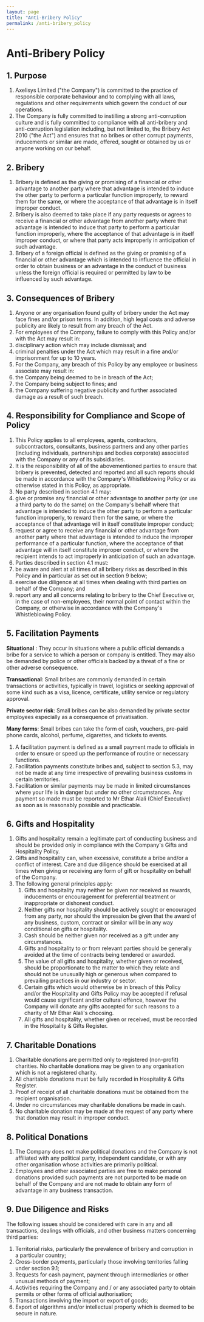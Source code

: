 ```yaml
---
layout: page
title: "Anti-Bribery Policy"
permalink: /anti-bribery_policy
---
```


# Anti-Bribery Policy

## 1. Purpose

1. Axelisys Limited (&quot;the Company&quot;) is committed to the practice of responsible corporate behaviour and to complying with all laws, regulations and other requirements which govern the conduct of our operations.
2. The Company is fully committed to instilling a strong anti-corruption culture and is fully committed to compliance with all anti-bribery and anti-corruption legislation including, but not limited to, the Bribery Act 2010 (&quot;the Act&quot;) and ensures that no bribes or other corrupt payments, inducements or similar are made, offered, sought or obtained by us or anyone working on our behalf.

## 2. Bribery

1. Bribery is defined as the giving or promising of a financial or other advantage to another party where that advantage is intended to induce the other party to perform a particular function improperly, to reward them for the same, or where the acceptance of that advantage is in itself improper conduct.
2. Bribery is also deemed to take place if any party requests or agrees to receive a financial or other advantage from another party where that advantage is intended to induce that party to perform a particular function improperly, where the acceptance of that advantage is in itself improper conduct, or where that party acts improperly in anticipation of such advantage.
3. Bribery of a foreign official is defined as the giving or promising of a financial or other advantage which is intended to influence the official in order to obtain business or an advantage in the conduct of business unless the foreign official is required or permitted by law to be influenced by such advantage.

## 3. Consequences of Bribery

1. Anyone or any organisation found guilty of bribery under the Act may face fines and/or prison terms. In addition, high legal costs and adverse publicity are likely to result from any breach of the Act.
2. For employees of the Company, failure to comply with this Policy and/or with the Act may result in:
  1. disciplinary action which may include dismissal; and
  2. criminal penalties under the Act which may result in a fine and/or imprisonment for up to 10 years.
3. For the Company, any breach of this Policy by any employee or business associate may result in:
  1. the Company being deemed to be in breach of the Act;
  2. the Company being subject to fines; and
  3. the Company suffering negative publicity and further associated damage as a result of such breach.

## 4. Responsibility for Compliance and Scope of Policy
1. This Policy applies to all employees, agents, contractors, subcontractors, consultants, business partners and any other parties (including individuals, partnerships and bodies corporate) associated with the Company or any of its subsidiaries.
2. It is the responsibility of all of the abovementioned parties to ensure that bribery is prevented, detected and reported and all such reports should be made in accordance with the Company&#39;s Whistleblowing Policy or as otherwise stated in this Policy, as appropriate.
3. No party described in section 4.1 may:
  1. give or promise any financial or other advantage to another party (or use a third party to do the same) on the Company&#39;s behalf where that advantage is intended to induce the other party to perform a particular function improperly, to reward them for the same, or where the acceptance of that advantage will in itself constitute improper conduct;
  2. request or agree to receive any financial or other advantage from another party where that advantage is intended to induce the improper performance of a particular function, where the acceptance of that advantage will in itself constitute improper conduct, or where the recipient intends to act improperly in anticipation of such an advantage.
4. Parties described in section 4.1 must:
  1. be aware and alert at all times of all bribery risks as described in this Policy and in particular as set out in section 9 below;
  2. exercise due diligence at all times when dealing with third parties on behalf of the Company; and
  3. report any and all concerns relating to bribery to the Chief Executive or, in the case of non-employees, their normal point of contact within the Company, or otherwise in accordance with the Company&#39;s Whistleblowing Policy.

## 5. Facilitation Payments

**Situational** : They occur in situations where a public official demands a bribe for a service to which a person or company is entitled.  They may also be demanded by police or other officials backed by a threat of a fine or other adverse consequence.

**Transactional**: Small bribes are commonly demanded in certain transactions or activities, typically in travel, logistics or seeking approval of some kind such as a visa, licence, certificate, utility service or regulatory approval.

**Private sector risk**: Small bribes can be also demanded by private sector employees especially as a consequence of privatisation.

**Many forms**: Small bribes can take the form of cash, vouchers, pre-paid phone cards, alcohol, perfume, cigarettes, and tickets to events.

1. A facilitation payment is defined as a small payment made to officials in order to ensure or speed up the performance of routine or necessary functions.
2. Facilitation payments constitute bribes and, subject to section 5.3, may not be made at any time irrespective of prevailing business customs in certain territories.
3. Facilitation or similar payments may be made in limited circumstances where your life is in danger but under no other circumstances. Any payment so made must be reported to Mr Ethar Alali (Chief Executive) as soon as is reasonably possible and practicable.

## 6. Gifts and Hospitality
1. Gifts and hospitality remain a legitimate part of conducting business and should be provided only in compliance with the Company&#39;s Gifts and Hospitality Policy.
2. Gifts and hospitality can, when excessive, constitute a bribe and/or a conflict of interest. Care and due diligence should be exercised at all times when giving or receiving any form of gift or hospitality on behalf of the Company.
3. The following general principles apply:
    1. Gifts and hospitality may neither be given nor received as rewards, inducements or encouragement for preferential treatment or inappropriate or dishonest conduct.
    2. Neither gifts nor hospitality should be actively sought or encouraged from any party, nor should the impression be given that the award of any business, custom, contract or similar will be in any way conditional on gifts or hospitality.
    3. Cash should be neither given nor received as a gift under any circumstances.
    4. Gifts and hospitality to or from relevant parties should be generally avoided at the time of contracts being tendered or awarded.
    5. The value of all gifts and hospitality, whether given or received, should be proportionate to the matter to which they relate and should not be unusually high or generous when compared to prevailing practices in our industry or sector.
    6. Certain gifts which would otherwise be in breach of this Policy and/or the Hospitality and Gifts Policy may be accepted if refusal would cause significant and/or cultural offence, however the Company will donate any gifts accepted for such reasons to a charity of Mr Ethar Alali&#39;s choosing.
    7. All gifts and hospitality, whether given or received, must be recorded in the Hospitality &amp; Gifts Register.

## 7. Charitable Donations

1. Charitable donations are permitted only to registered (non-profit) charities. No charitable donations may be given to any organisation which is not a registered charity.
2. All charitable donations must be fully recorded in Hospitality &amp; Gifts Register.
3. Proof of receipt of all charitable donations must be obtained from the recipient organisation.
4. Under no circumstances may charitable donations be made in cash.
5. No charitable donation may be made at the request of any party where that donation may result in improper conduct.

## 8. Political Donations

1. The Company does not make political donations and the Company is not affiliated with any political party, independent candidate, or with any other organisation whose activities are primarily political.
2. Employees and other associated parties are free to make personal donations provided such payments are not purported to be made on behalf of the Company and are not made to obtain any form of advantage in any business transaction.

## 9. Due Diligence and Risks

The following issues should be considered with care in any and all transactions, dealings with officials, and other business matters concerning third parties:

1. Territorial risks, particularly the prevalence of bribery and corruption in a particular country;
2. Cross-border payments, particularly those involving territories falling under section 9.1;
3. Requests for cash payment, payment through intermediaries or other unusual methods of payment;
4. Activities requiring the Company and / or any associated party to obtain permits or other forms of official authorisation;
5. Transactions involving the import or export of goods;
6. Export of algorithms and/or intellectual property which is deemed to be secure in nature.

